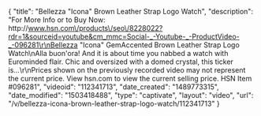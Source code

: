 {
    "title": "Bellezza \"Icona\" Brown Leather Strap Logo Watch",
    "description": "For More Info or to Buy Now: http:\/\/www.hsn.com\/products\/seo\/8228022?rdr=1&sourceid=youtube&cm_mmc=Social-_-Youtube-_-ProductVideo-_-096281\r\nBellezza \"Icona\" GemAccented Brown Leather Strap Logo Watch\nAlla buon'ora! And it is about time you nabbed a watch with Eurominded flair. Chic and oversized with a domed crystal, this ticker is...\r\nPrices shown on the previously recorded video may not represent the current price.  View hsn.com to view the current selling price. HSN Item #096281",
    "videoid": "112341713",
    "date_created": "1489773315",
    "date_modified": "1503418488",
    "type": "captivate",
    "layout": "video",
    "url": "\/v\/bellezza-icona-brown-leather-strap-logo-watch\/112341713"
}